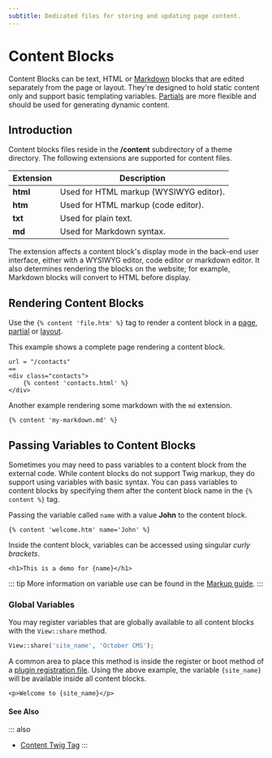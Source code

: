 ```yaml
---
subtitle: Dedicated files for storing and updating page content.
---
```

# Content Blocks

Content Blocks can be text, HTML or [Markdown](http://daringfireball.net/projects/markdown/syntax) blocks that are edited separately from the page or layout. They're designed to hold static content only and support basic templating variables. [Partials](./partials.md) are more flexible and should be used for generating dynamic content.

## Introduction

Content blocks files reside in the **/content** subdirectory of a theme directory. The following extensions are supported for content files.

Extension | Description
------------- | -------------
**html** | Used for HTML markup (WYSIWYG editor).
**htm** | Used for HTML markup (code editor).
**txt** | Used for plain text.
**md** | Used for Markdown syntax.

The extension affects a content block's display mode in the back-end user interface, either with a WYSIWYG editor, code editor or markdown editor. It also determines rendering the blocks on the website; for example, Markdown blocks will convert to HTML before display.

## Rendering Content Blocks

Use the `{% content 'file.htm' %}` tag to render a content block in a [page](./pages.md), [partial](./partials.md) or [layout](./layouts.md).

This example shows a complete page rendering a content block.

```twig
url = "/contacts"
==
<div class="contacts">
    {% content 'contacts.html' %}
</div>
```

Another example rendering some markdown with the `md` extension.

```twig
{% content 'my-markdown.md' %}
```

## Passing Variables to Content Blocks

Sometimes you may need to pass variables to a content block from the external code. While content blocks do not support Twig markup, they do support using variables with basic syntax. You can pass variables to content blocks by specifying them after the content block name in the `{% content %}` tag.

Passing the variable called `name` with a value **John** to the content block.

```twig
{% content 'welcome.htm' name='John' %}
```

Inside the content block, variables can be accessed using singular *curly brackets*.

```
<h1>This is a demo for {name}</h1>
```

::: tip
More information on variable use can be found in the [Markup guide](../../markup/tag/content.md).
:::

### Global Variables

You may register variables that are globally available to all content blocks with the `View::share` method.

```php
View::share('site_name', 'October CMS');
```

A common area to place this method is inside the register or boot method of a [plugin registration file](../../extend/system/plugins.md). Using the above example, the variable `{site_name}` will be available inside all content blocks.

```
<p>Welcome to {site_name}</p>
```

#### See Also

::: also
* [Content Twig Tag](../../markup/tag/content.md)
:::
